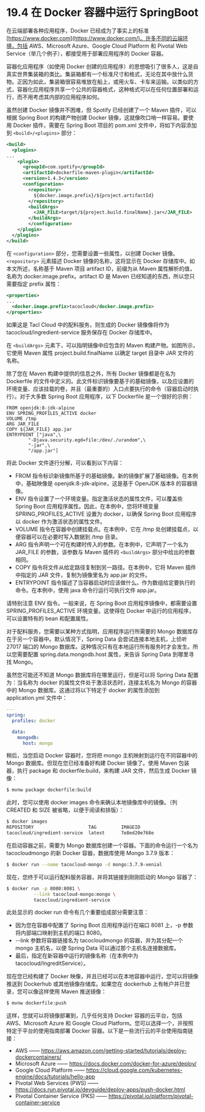# 19.4 在 Docker 容器中运行 SpringBoot

在云端部署各种应用程序，Docker 已经成为了事实上的标准 [https://www.docker.com](https://www.docker.com/)。许多不同的云端环境，包括 AWS、Microsoft Azure、Google Cloud Platform 和 Pivotal Web Service（举几个例子），都接受用于部署应用程序的 Docker 容器。

容器化应用程序（如使用 Docker 创建的应用程序）的思想吸引了很多人，这是自真实世界集装箱的类比。集装箱都有一个标准尺寸和格式，无论在其中放什么货物。正因为如此，集装箱很容易堆放在船上，或用火车、卡车来运输。以类似的方式，容器化应用程序共享一个公共的容器格式，这种格式可以在任何位置部署和运行，而不用考虑其内部的应用程序如何。

虽然创建 Docker 镜像并不困难，但 Spotify 已经创建了一个 Maven 插件，可以根据 Spring Boot 的构建产物创建 Docker 镜像，这就像吹口哨一样容易。要使用 Docker 插件，需要在 Spring Boot 项目的 pom.xml 文件中，将如下内容添加到 `<build>/<plugins>` 部分：

```xml
<build>
  <plugins>
...
    <plugin>
      <groupId>com.spotify</groupId>
      <artifactId>dockerfile-maven-plugin</artifactId>
      <version>1.4.3</version>
      <configuration>
        <repository>
          ${docker.image.prefix}/${project.artifactId}
        </repository>
        <buildArgs>
          <JAR_FILE>target/${project.build.finalName}.jar</JAR_FILE>
        </buildArgs>
        </configuration>
    </plugin>
  </plugins>
</build>
```

在 `<configuration>` 部分，您需要设置一些属性，以创建 Docker 镜像。`<repository>` 元素描述 Docker 镜像的名称，这将显示在 Docker 存储库中。如本文所述，名称基于 Maven 项目 artifact ID，前缀为从 Maven 属性解析的值，名称为 docker.image.prefix。artifact ID 是 Maven 已经知道的东西，所以您只需要指定 prefix 属性：

```xml
<properties>
...
  <docker.image.prefix>tacocloud</docker.image.prefix>
</properties>
```

如果这是 Tacl Cloud 中的配料服务，则生成的 Docker 镜像像将作为 tacocloud/ingredient-service 服务保存在 Docker 存储库中。

在 `<buildArgs>` 元素下，可以指明镜像中应包含的 Maven 构建产物。如图所示，它使用 Maven 属性 project.build.finalName 以确定 target 目录中 JAR 文件的名称。

除了您在 Maven 构建中提供的信息之外，所有 Docker 镜像都是在名为 Dockerfile 的文件中定义的。此文件标识镜像要基于的基础镜像，以及应设置的环境变量、应该挂载的卷，并且（最重要的）入口点要执行的命令（容器启动时执行）。对于大多数 Spring Boot 应用程序，以下 Dockerfile 是一个很好的示例：

```text
FROM openjdk:8-jdk-alpine
ENV SPRING_PROFILES_ACTIVE docker
VOLUME /tmp
ARG JAR_FILE
COPY ${JAR_FILE} app.jar
ENTRYPOINT ["java",\
        "-Djava.security.egd=file:/dev/./urandom",\
        "-jar",\
        "/app.jar"]
```

将此 Docker 文件逐行分解，可以看到以下内容：
* FROM 指令标识新镜像所基于的基础镜像。新的镜像扩展了基础镜像。在本例中，基础映像是 openjdk:8-jdk-alpine，这是基于 OpenJDK 版本8 的容器镜像。
* ENV 指令设置了一个环境变量。指定激活状态的属性文件，可以覆盖些 Spring Boot 应用程序属性。因此，在本例中，您将环境变量 SPRING_PROFILES_ACTIVE 设置为 docker，以确保 Spring Boot 应用程序以 docker 作为激活状态的属性文件。
* VOLUME 指令在容器中创建挂载点。在本例中，它在 /tmp 处创建挂载点，以便容器可以在必要时写入数据到 /tmp 目录。
* ARG 指令声明一个可在构建时传入的参数。在本例中，它声明了一个名为 JAR_FILE 的参数，该参数与 Maven 插件的 `<buildArgs>` 部分中给出的参数相同。
* COPY 指令将文件从给定路径复制到另一路径。在本例中，它将 Maven 插件中指定的 JAR 文件，复制为镜像里名为 app.jar 的文件。
* ENTRYPOINT 指令描述了当容器启动时应该做什么。作为数组给定要执行的命令。在本例中，使用 java 命令行运行可执行文件 app.jar。

请特别注意 ENV 指令。一般来说，在 Spring Boot 应用程序镜像中，都需要设置 SPRING_PROFILES_ACTIVE 环境变量。这使得在 Docker 中运行的应用程序，可以设置特有的 bean 和配置属性。

对于配料服务，您需要以某种方式指明，应用程序运行所需要的 Mongo 数据库存在于另一个容器中。默认情况下，Spring Data 会尝试连接本地主机，上侦听 27017 端口的 Mongo 数据库。这种情况只有在本地运行所有服务时才会发生。所以您需要配置 spring.data.mongodb.host 属性，来告诉 Spring Data 到哪里寻找 Mongo。

虽然您可能还不知道 Mongo 数据库将在哪里运行，但是可以将 Spring Data 配置为：当名称为 docker 的属性文件处于激活状态时，连接主机名为 Mongo 的容器中的 Mongo 数据库。这通过将以下特定于 docker 的属性添加到 application.yml 文件中：

```yaml
---
spring:
  profiles: docker

  data:
    mongodb:
      host: mongo
```

稍后，当您启动 Docker 容器时，您将把 mongo 主机映射到运行在不同容器中的 Mongo 数据库。但现在您已经准备好构建
Docker 镜像了。使用 Maven 包装器，执行 package 和 dockerfile:build，来构建 JAR 文件，然后生成 Docker 镜像：

```bash
$ mvnw package dockerfile:build
```

此时，您可以使用 docker images 命令来确认本地镜像库中的镜像。（列 CREATED 和 SIZE 被省略，以便于阅读和排版）：

```bash
$ docker images
REPOSITORY                    TAG         IMAGEID
tacocloud/ingredient-service  latest      7e8ed20e768e
```

在启动容器之前，需要为 Mongo 数据库创建一个容器。下面的命令运行一个名为 tacocloudmongo 的新 Docker 容器，数据库使用 Mongo 3.7.9 版本：

```bash
$ docker run --name tacocloud-mongo -d mongo:3.7.9-xenial
```

现在，您终于可以运行配料服务容器，并将其链接到刚刚启动的 Mongo 容器了：

```bash
$ docker run -p 8080:8081 \
          --link tacocloud-mongo:mongo \
          tacocloud/ingredient-service
```

此处显示的 docker run 命令有几个重要组成部分需要注意：
* 因为您在容器中配置了 Spring Boot 应用程序运行在端口 8081 上，-p 参数将内部端口映射到主机的端口 8080。
* --link 参数将容器链接名为 tacocloudmongo 的容器，并为其分配一个 mongo 主机名，以便 Spring Data 可以通过那个主机名连接数据库。
* 最后，指定在新容器中运行的镜像名称（在本例中为 tacocloud/IngreditService）。

现在您已经构建了 Docker 映像，并且已经可以在本地容器中运行，您可以将镜像推送到 Dockerhub 或其他镜像存储库。如果您在 dockerhub 上有帐户并已登录，您可以像这样使用 Maven 推送镜像：

```bash
$ mvnw dockerfile:push
```

这样，您就可以将镜像部署到，几乎任何支持 Docker 容器的云平台，包括 AWS、Microsoft Azure 和 Google Cloud Platform。您可以选择一个，并按照特定于平台的使用指南部署 Docker 容器。以下是一些流行云的平台使用指南链接：

* AWS —— https://aws.amazon.com/getting-started/tutorials/deploy-dockercontainers/
* Microsoft Azure —— https://docs.docker.com/docker-for-azure/deploy/
* Google Cloud Platform —— https://cloud.google.com/kubernetes-engine/docs/tutorials/hello-app
* Pivotal Web Services (PWS) —— https://docs.run.pivotal.io/devguide/deploy-apps/push-docker.html
* Pivotal Container Service (PKS) —— https://pivotal.io/platform/pivotal-container-service